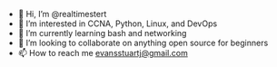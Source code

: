 - 👋 Hi, I’m @realtimestert
- 👀 I’m interested in CCNA, Python, Linux, and DevOps
- 🌱 I’m currently learning bash and networking
- 💞️ I’m looking to collaborate on anything open source for beginners
- 📫 How to reach me evansstuartj@gmail.com

<!---
realtimestert/realtimestert is a ✨ special ✨ repository because its `README.md` (this file) appears on your GitHub profile.
You can click the Preview link to take a look at your changes.
--->
